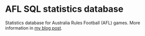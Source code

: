 # AFL SQL statistics database

Statistics database for Australia Rules Football (AFL) games. More information in [my blog post](http://www.samlewis.me/2015/02/afl-stats-sql/).
